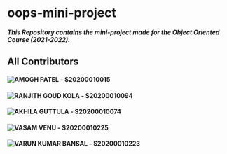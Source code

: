 # oops-mini-project
***This Repository contains the mini-project made for the Object Oriented Course (2021-2022).***

## All Contributors

#### ![AMOGH PATEL](https://github.com/AmoghPatel1) - S20200010015
#### ![RANJITH GOUD KOLA](https://github.com/ranjithgoud23) - S20200010094
#### ![AKHILA GUTTULA](https://github.com/github-akhila) - S20200010074
#### ![VASAM VENU](https://github.com/venuvasam09) - S20200010225
#### ![VARUN KUMAR BANSAL](https://github.com/VARUN-K-BANSAL) - S20200010223
